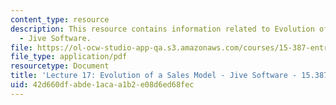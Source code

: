 ```yaml
---
content_type: resource
description: This resource contains information related to Evolution of a Sales Model
  - Jive Software.
file: https://ol-ocw-studio-app-qa.s3.amazonaws.com/courses/15-387-entrepreneurial-sales-spring-2015/42d660dfabde1acaa1b2e08d6ed68fec_MIT15_387S15_Lecture17.pdf
file_type: application/pdf
resourcetype: Document
title: 'Lecture 17: Evolution of a Sales Model - Jive Software - 15.387 Spring 2015'
uid: 42d660df-abde-1aca-a1b2-e08d6ed68fec
---
```

